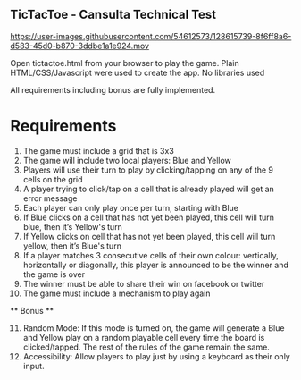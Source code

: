 ## TicTacToe - Cansulta Technical Test

https://user-images.githubusercontent.com/54612573/128615739-8f6ff8a6-d583-45d0-b870-3ddbe1a1e924.mov

Open tictactoe.html from your browser to play the game. Plain HTML/CSS/Javascript were used to create the app. No libraries used

All requirements including bonus are fully implemented.

# Requirements
1. The game must include a grid that is 3x3
2. The game will include two local players: Blue and Yellow
3. Players will use their turn to play by clicking/tapping on any of the 9 cells on the grid
4. A player trying to click/tap on a cell that is already played will get an error message
5. Each player can only play once per turn, starting with Blue
6. If Blue clicks on a cell that has not yet been played, this cell will turn blue, then it’s
Yellow's turn
7. If Yellow clicks on cell that has not yet been played, this cell will turn yellow, then it’s
Blue's turn
8. If a player matches 3 consecutive cells of their own colour: vertically, horizontally or
diagonally, this player is announced to be the winner and the game is over
9. The winner must be able to share their win on facebook or twitter
10. The game must include a mechanism to play again

** Bonus **

11. Random Mode:
If this mode is turned on, the game will generate a Blue and Yellow play on a random playable cell every time the board is clicked/tapped. The rest of the rules of the game remain the same.
12. Accessibility:
Allow players to play just by using a keyboard as their only input.
